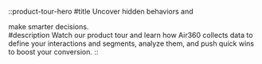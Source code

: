 ::product-tour-hero
#title
Uncover hidden behaviors and <div class="md:inline-block">make smarter decisions.</div>
#description
Watch our product tour and learn how Air360 collects data to define your interactions and segments, analyze them, and push quick wins to boost your conversion.
::
